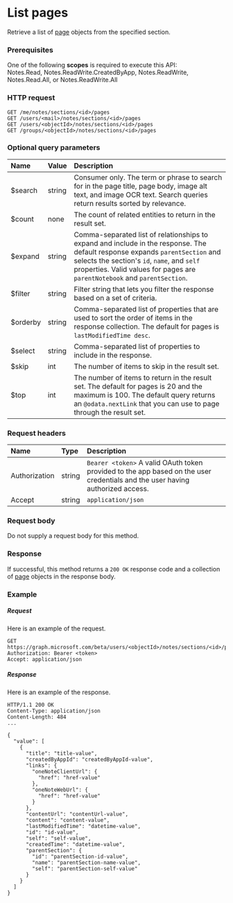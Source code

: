 # List pages

Retrieve a list of [page](../resources/page.md) objects from the specified section.
### Prerequisites
One of the following **scopes** is required to execute this API:  
Notes.Read, Notes.ReadWrite.CreatedByApp, Notes.ReadWrite, Notes.Read.All, or Notes.ReadWrite.All
### HTTP request
<!-- { "blockType": "ignored" } -->
```http
GET /me/notes/sections/<id>/pages
GET /users/<mail>/notes/sections/<id>/pages
GET /users/<objectId>/notes/sections/<id>/pages
GET /groups/<objectId>/notes/sections/<id>/pages
```
### Optional query parameters
|Name|Value|Description|
|:---------------|:--------|:-------|
|$search|string|Consumer only. The term or phrase to search for in the page title, page body, image alt text, and image OCR text. Search queries return results sorted by relevance.|
|$count|none|The count of related entities to return in the result set.|
|$expand|string|Comma-separated list of relationships to expand and include in the response. The default response expands `parentSection` and selects the section's `id`, `name`, and `self` properties. Valid values for pages are `parentNotebook` and `parentSection`.|
|$filter|string|Filter string that lets you filter the response based on a set of criteria.|
|$orderby|string|Comma-separated list of properties that are used to sort the order of items in the response collection. The default for pages is `lastModifiedTime desc`.|
|$select|string|Comma-separated list of properties to include in the response.|
|$skip|int|The number of items to skip in the result set.|
|$top|int|The number of items to return in the result set. The default for pages is 20 and the maximum is 100. The default query returns an `@odata.nextLink` that you can use to page through the result set. |

### Request headers
| Name       | Type | Description|
|:-----------|:------|:----------|
| Authorization  | string  | `Bearer <token>` A valid OAuth token provided to the app based on the user credentials and the user having authorized access. |
| Accept | string | `application/json` |

### Request body
Do not supply a request body for this method.
### Response
If successful, this method returns a `200 OK` response code and a collection of [page](../resources/page.md) objects in the response body.
### Example
##### Request
Here is an example of the request.
<!-- {
  "blockType": "request",
  "name": "get_pages"
}-->
```http
GET https://graph.microsoft.com/beta/users/<objectId>/notes/sections/<id>/pages
Authorization: Bearer <token>
Accept: application/json
```
##### Response
Here is an example of the response.
<!-- {
  "blockType": "response",
  "truncated": false,
  "@odata.type": "microsoft.graph.page",
  "isCollection": true
} -->
```http
HTTP/1.1 200 OK
Content-Type: application/json
Content-Length: 484
...

{
  "value": [
    {
      "title": "title-value",
      "createdByAppId": "createdByAppId-value",
      "links": {
        "oneNoteClientUrl": {
          "href": "href-value"
        },
        "oneNoteWebUrl": {
          "href": "href-value"
        }
      },
      "contentUrl": "contentUrl-value",
      "content": "content-value",
      "lastModifiedTime": "datetime-value",
      "id": "id-value",
      "self": "self-value",
      "createdTime": "datetime-value",
      "parentSection": {
        "id": "parentSection-id-value",
        "name": "parentSection-name-value",
        "self": "parentSection-self-value"
      }
    }
  ]
}
```

<!-- uuid: 8fcb5dbc-d5aa-4681-8e31-b001d5168d79
2015-10-25 14:57:30 UTC -->
<!-- {
  "type": "#page.annotation",
  "description": "List pages",
  "keywords": "",
  "section": "documentation",
  "tocPath": ""
}-->